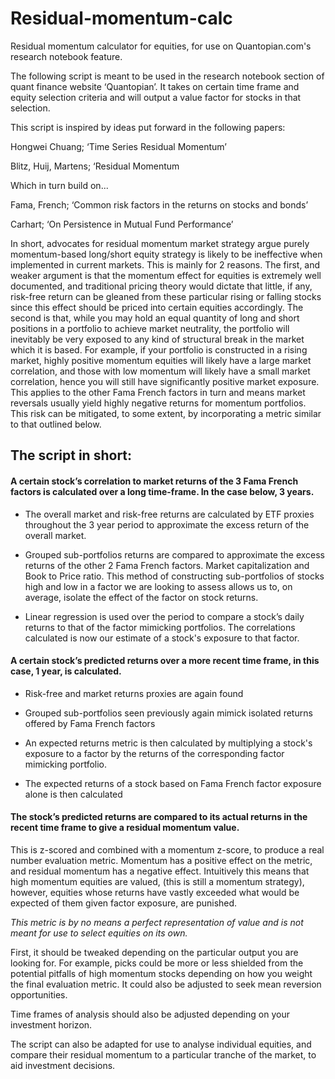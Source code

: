 # Residual-momentum-calc
Residual momentum calculator for equities, for use on Quantopian.com's research notebook feature.

The following script is meant to be used in the research notebook section of quant finance website ‘Quantopian’. It takes on certain time frame and equity selection criteria and will output a value factor for stocks in that selection.

This script is inspired by ideas put forward in the following papers:

Hongwei Chuang; ‘Time Series Residual Momentum’

Blitz, Huij, Martens; ‘Residual Momentum

Which in turn build on...

Fama, French; ‘Common risk factors in the returns on stocks and bonds’

Carhart; ‘On Persistence in Mutual Fund Performance’

In short, advocates for residual momentum market strategy argue purely momentum-based long/short equity strategy is likely to be ineffective when implemented in current markets. This is mainly for 2 reasons. The first, and weaker argument is that the momentum effect for equities is extremely well documented, and traditional pricing theory would dictate that little, if any, risk-free return can be gleaned from these particular rising or falling stocks since this effect should be priced into certain equities accordingly. The second is that, while you may hold an equal quantity of long and short positions in a portfolio to achieve market neutrality, the portfolio will inevitably be very exposed to any kind of structural break in the market which it is based. For example, if your portfolio is constructed in a rising market, highly positive momentum equities will likely have a large market correlation, and those with low momentum will likely have a small market correlation, hence you will still have significantly positive market exposure. This applies to the other Fama French factors in turn and means market reversals usually yield highly negative returns for momentum portfolios. This risk can be mitigated, to some extent, by incorporating a metric similar to that outlined below.

## The script in short:

#### A certain stock’s correlation to market returns of the 3 Fama French factors is calculated over a long time-frame. In the case below, 3 years.

* The overall market and risk-free returns are calculated by ETF proxies throughout the 3 year period to approximate the excess return of the overall market.

* Grouped sub-portfolios returns are compared to approximate the excess returns of the other 2 Fama French factors. Market capitalization and Book to Price ratio. This method of constructing sub-portfolios of stocks high and low in a factor we are looking to assess allows us to, on average, isolate the effect of the factor on stock returns.

* Linear regression is used over the period to compare a stock’s daily returns to that of the factor mimicking portfolios. The correlations calculated is now our estimate of a stock's exposure to that factor.


#### A certain stock’s predicted returns over a more recent time frame, in this case, 1 year, is calculated. 

* Risk-free and market returns proxies are again found 

* Grouped sub-portfolios seen previously again mimick isolated returns offered by Fama French factors

* An expected returns metric is then calculated by multiplying a stock's exposure to a factor by the returns of the corresponding factor mimicking portfolio. 


* The expected returns of a stock based on Fama French factor exposure alone is then calculated

#### The stock’s predicted returns are compared to its actual returns in the recent time frame to give a residual momentum value.

This is z-scored and combined with a momentum z-score, to produce a real number evaluation metric. Momentum has a positive effect on the metric, and residual momentum has a negative effect. Intuitively this means that high momentum equities are valued, (this is still a momentum strategy), however, equities whose returns have vastly exceeded what would be expected of them given factor exposure, are punished. 



*This metric is by no means a perfect representation of value and is not meant for use to select equities on its own.* 

First, it should be tweaked depending on the particular output you are looking for. For example, picks could be more or less shielded from the potential pitfalls of high momentum stocks depending on how you weight the final evaluation metric. It could also be adjusted to seek mean reversion opportunities. 

Time frames of analysis should also be adjusted depending on your investment horizon. 

The script can also be adapted for use to analyse individual equities, and compare their residual momentum to a particular tranche of the market, to aid investment decisions.
